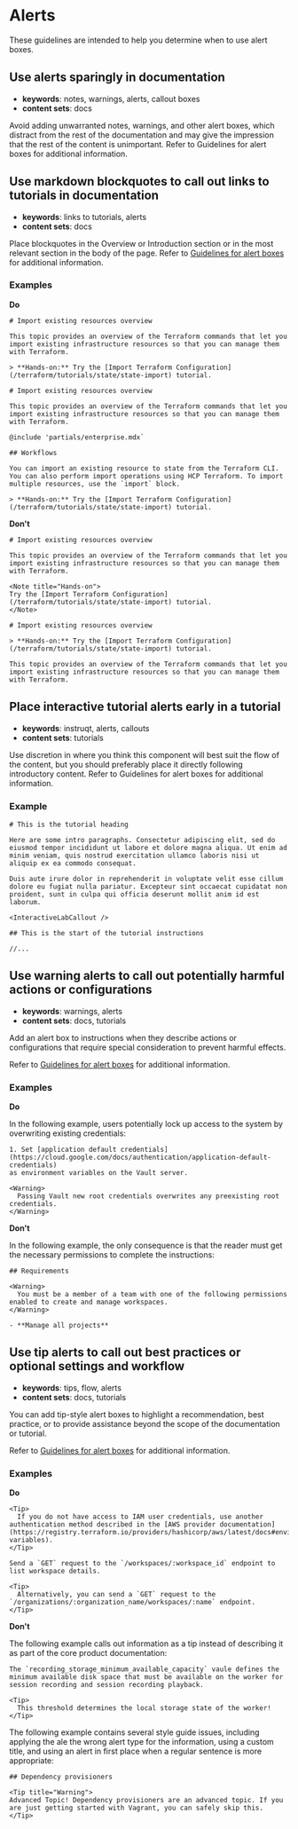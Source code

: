 # Alerts

These guidelines are intended to help you determine when to use alert boxes.

## Use alerts sparingly in documentation

- **keywords**: notes, warnings, alerts, callout boxes
- **content sets**: docs

Avoid adding unwarranted notes, warnings, and other alert boxes, which distract from the rest of the documentation and may give the impression that the rest of the content is unimportant. Refer to Guidelines for alert boxes for additional information.

## Use markdown blockquotes to call out links to tutorials in documentation 

- **keywords**: links to tutorials, alerts
- **content sets**: docs

Place blockquotes in the Overview or Introduction section or in the most relevant section in the body of the page. Refer to [Guidelines for alert boxes](../appendix.md#guidelines-for-alerts-boxes) for additional information.

### Examples

**Do**

```
# Import existing resources overview

This topic provides an overview of the Terraform commands that let you import existing infrastructure resources so that you can manage them with Terraform. 

> **Hands-on:** Try the [Import Terraform Configuration](/terraform/tutorials/state/state-import) tutorial.
```

```
# Import existing resources overview

This topic provides an overview of the Terraform commands that let you import existing infrastructure resources so that you can manage them with Terraform. 

@include 'partials/enterprise.mdx`

## Workflows

You can import an existing resource to state from the Terraform CLI. You can also perform import operations using HCP Terraform. To import multiple resources, use the `import` block.  

> **Hands-on:** Try the [Import Terraform Configuration](/terraform/tutorials/state/state-import) tutorial.
```

**Don't**

```
# Import existing resources overview

This topic provides an overview of the Terraform commands that let you import existing infrastructure resources so that you can manage them with Terraform. 

<Note title="Hands-on">
Try the [Import Terraform Configuration](/terraform/tutorials/state/state-import) tutorial.
</Note>
```

```
# Import existing resources overview

> **Hands-on:** Try the [Import Terraform Configuration](/terraform/tutorials/state/state-import) tutorial.

This topic provides an overview of the Terraform commands that let you import existing infrastructure resources so that you can manage them with Terraform. 
```

## Place interactive tutorial alerts early in a tutorial 

- **keywords**: instruqt, alerts, callouts
- **content sets**: tutorials

Use discretion in where you think this component will best suit the flow of the content, but you should preferably place it directly following introductory content. Refer to Guidelines for alert boxes for additional information.

### Example

```
# This is the tutorial heading

Here are some intro paragraphs. Consectetur adipiscing elit, sed do eiusmod tempor incididunt ut labore et dolore magna aliqua. Ut enim ad minim veniam, quis nostrud exercitation ullamco laboris nisi ut aliquip ex ea commodo consequat.

Duis aute irure dolor in reprehenderit in voluptate velit esse cillum dolore eu fugiat nulla pariatur. Excepteur sint occaecat cupidatat non proident, sunt in culpa qui officia deserunt mollit anim id est laborum.

<InteractiveLabCallout />

## This is the start of the tutorial instructions

//...
```

## Use warning alerts to call out potentially harmful actions or configurations 

- **keywords**: warnings, alerts 
- **content sets**: docs, tutorials

Add an alert box to instructions when they describe actions or configurations that require special consideration to prevent harmful effects. 

Refer to [Guidelines for alert boxes](../appendix.md#guidelines-for-alerts-boxes) for additional information.

### Examples

**Do**

In the following example, users potentially lock up access to the system by overwriting existing credentials:

```
1. Set [application default credentials](https://cloud.google.com/docs/authentication/application-default-credentials)
as environment variables on the Vault server.

<Warning>
  Passing Vault new root credentials overwrites any preexisting root credentials.
</Warning>
```

**Don't**

In the following example, the only consequence is that the reader must get the necessary permissions to complete the instructions:

```
## Requirements

<Warning>
  You must be a member of a team with one of the following permissions enabled to create and manage workspaces.
</Warning>

- **Manage all projects**
```

## Use tip alerts to call out best practices or optional settings and workflow

- **keywords**: tips, flow, alerts 
- **content sets**: docs, tutorials

You can add tip-style alert boxes to highlight a recommendation, best practice, or to provide assistance beyond the scope of the documentation or tutorial. 

Refer to [Guidelines for alert boxes](../appendix.md#guidelines-for-alerts-boxes) for additional information.

### Examples

**Do**

```
<Tip>
  If you do not have access to IAM user credentials, use another authentication method described in the [AWS provider documentation](https://registry.terraform.io/providers/hashicorp/aws/latest/docs#environment-variables).
</Tip>
```

```
Send a `GET` request to the `/workspaces/:workspace_id` endpoint to list workspace details.

<Tip>
  Alternatively, you can send a `GET` request to the `/organizations/:organization_name/workspaces/:name` endpoint.
</Tip>
```

**Don't**

The following example calls out information as a tip instead of describing it as part of the core product documentation:

```
The `recording_storage_minimum_available_capacity` vaule defines the minimum available disk space that must be available on the worker for session recording and session recording playback. 

<Tip>
  This threshold determines the local storage state of the worker!
</Tip>
```

The following example contains several style guide issues, including applying the ale the wrong alert type for the information, using a custom title, and using an alert in first place when a regular sentence is more appropriate:

```
## Dependency provisioners

<Tip title="Warning">
Advanced Topic! Dependency provisioners are an advanced topic. If you are just getting started with Vagrant, you can safely skip this.
</Tip>
```
